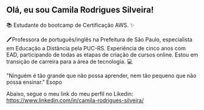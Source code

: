 ## Olá, eu sou Camila Rodrigues Silveira!

📚 Estudante do bootcamp de Certificação AWS. ✨

🖍Professora de português/inglês na Prefeitura de São Paulo, 
especialista em Educação a Distância pela PUC-RS. Experiência de cinco anos com EAD, participando de todas as etapas de criação de cursos online. 
Estou em transição de carreira para a área de tecnologia. 💻

"Ninguém é tão grande que não possa aprender, nem tão pequeno que não possa ensinar." Esopo

Abaixo, segue o meu link do meu perfil no Likedin:
https://www.linkedin.com/in/camila-rodrigues-silveira/
